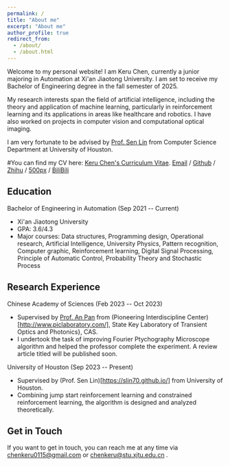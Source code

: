 ```yaml
---
permalink: /
title: "About me"
excerpt: "About me"
author_profile: true
redirect_from: 
  - /about/
  - /about.html
---
```


Welcome to my personal website! I am Keru Chen, currently a junior majoring in Automation at Xi'an Jiaotong University. I am set to receive my Bachelor of Engineering degree in the fall semester of 2025. 

My research interests span the field of artificial intelligence, including the theory and application of machine learning, particularly in reinforcement learning and its applications in areas like healthcare and robotics. I have also worked on projects in computer vision and computational optical imaging.

I am very fortunate to be advised by [Prof. Sen Lin](https://slin70.github.io/) from Computer Science Department at University of Houston.

#You can find my CV here: [Keru Chen's Curriculum Vitae](../assets/CV.pdf).
[Email](chenkeru0115@gmail.com) / [Github](CLIVERCHEN) / [Zhihu](https://www.zhihu.com/people/chen-ke-ru-46) / [500px](https://500px.com.cn/community/user-details/1399dc72d47cfb674f14f7095df897789?mine=1) / [BiliBili](https://space.bilibili.com/349627502?spm_id_from=333.1007.0.0)

Education
------
Bachelor of Engineering in Automation (Sep 2021 -- Current)
* Xi'an Jiaotong University
* GPA: 3.6/4.3
* Major courses: Data structures, Programming design, Operational research, Artificial Intelligence, University Physics, Pattern recognition, Computer graphic, Reinforcement learning, Digital Signal Processing, Principle of Automatic Control, Probability Theory and Stochastic Process

Research Experience
------
Chinese Academy of Sciences (Feb 2023 -- Oct 2023)
* Supervised by [Prof. An Pan](http://www.piclaboratory.com/col.jsp?id=113) from (Pioneering Interdiscipline Center)[http://www.piclaboratory.com/], State Key Laboratory of Transient Optics and Photonics}, CAS.
* I undertook the task of improving Fourier Ptychography Microscope algorithm and helped the professor complete the experiment. A review article titled will be published soon.

University of Houston (Sep 2023 -- Present)
* Supervised by (Prof. Sen Lin)[https://slin70.github.io/] from University of Houston.
* Combining jump start reinforcement learning and constrained reinforcement learning, the algorithm is designed and analyzed theoretically.

Get in Touch
------
If you want to get in touch, you can reach me at any time via chenkeru0115@gmail.com or chenkeru@stu.xjtu.edu.cn .

